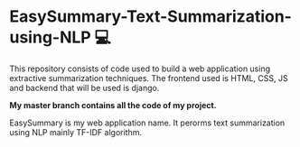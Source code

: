 # EasySummary-Text-Summarization-using-NLP 💻
This repository consists of code used to build a web application using extractive summarization techniques. The frontend used is HTML, CSS, JS and backend that will be used is django.

**My master branch contains all the code of my project.**

EasySummary is my web application name. It perorms text summarization using NLP mainly TF-IDF algorithm. 

